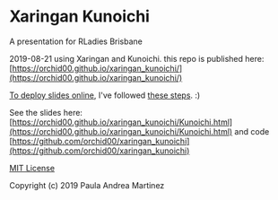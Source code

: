 # Xaringan Kunoichi
A presentation for RLadies Brisbane 

2019-08-21 using Xaringan and Kunoichi.
this repo is published here: [https://orchid00.github.io/xaringan_kunoichi/](https://orchid00.github.io/xaringan_kunoichi/)

[To deploy slides online](https://github.com/yihui/xaringan/wiki/Deploy-Slides-Online), I've followed [these steps](http://annaken.github.io/hosting-revealjs-presentation-github-pages). :) 


See the slides here: [https://orchid00.github.io/xaringan_kunoichi/Kunoichi.html](https://orchid00.github.io/xaringan_kunoichi/Kunoichi.html) and code [https://github.com/orchid00/xaringan_kunoichi](https://github.com/orchid00/xaringan_kunoichi)

[MIT License](https://github.com/orchid00/xaringan_kunoichi/blob/master/LICENSE)

Copyright (c) 2019 Paula Andrea Martinez


